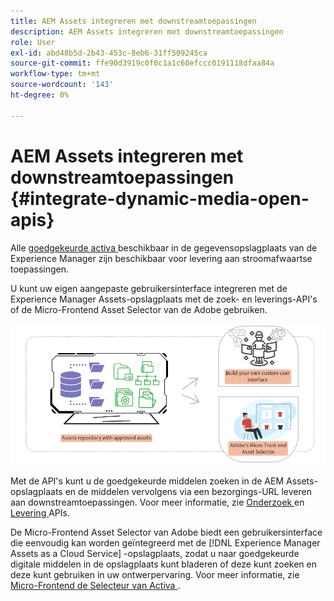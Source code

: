 ```yaml
---
title: AEM Assets integreren met downstreamtoepassingen
description: AEM Assets integreren met downstreamtoepassingen
role: User
exl-id: abd48b5d-2b43-453c-8eb6-31ff509245ca
source-git-commit: ffe90d3919c0f0c1a1c60efccc0191118dfaa84a
workflow-type: tm+mt
source-wordcount: '143'
ht-degree: 0%

---
```


# AEM Assets integreren met downstreamtoepassingen {#integrate-dynamic-media-open-apis}

Alle [ goedgekeurde activa ](approve-assets.md) beschikbaar in de gegevensopslagplaats van de Experience Manager zijn beschikbaar voor levering aan stroomafwaartse toepassingen.

U kunt uw eigen aangepaste gebruikersinterface integreren met de Experience Manager Assets-opslagplaats met de zoek- en leverings-API&#39;s of de Micro-Frontend Asset Selector van de Adobe gebruiken.

![ Integratie met de bewaarplaats van AEM Assets ](assets/asset-selector-integration.png)

Met de API&#39;s kunt u de goedgekeurde middelen zoeken in de AEM Assets-opslagplaats en de middelen vervolgens via een bezorgings-URL leveren aan downstreamtoepassingen. Voor meer informatie, zie [ Onderzoek ](/help/assets/search-assets-api.md) en [ Levering ](/help/assets/deliver-assets-apis.md) APIs.

De Micro-Frontend Asset Selector van Adobe biedt een gebruikersinterface die eenvoudig kan worden geïntegreerd met de [!DNL Experience Manager Assets as a Cloud Service] -opslagplaats, zodat u naar goedgekeurde digitale middelen in de opslagplaats kunt bladeren of deze kunt zoeken en deze kunt gebruiken in uw ontwerpervaring. Voor meer informatie, zie [ Micro-Frontend de Selecteur van Activa ](/help/assets/overview-asset-selector.md).
